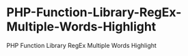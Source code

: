 # PHP-Function-Library-RegEx-Multiple-Words-Highlight
PHP Function Library RegEx Multiple Words Highlight
